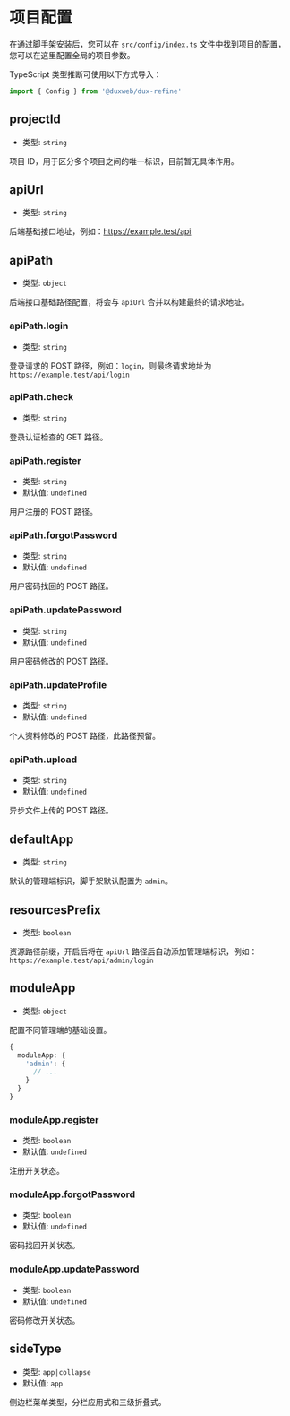 # 项目配置

在通过脚手架安装后，您可以在 `src/config/index.ts` 文件中找到项目的配置，您可以在这里配置全局的项目参数。

TypeScript 类型推断可使用以下方式导入：

```typescript
import { Config } from '@duxweb/dux-refine'
```

## projectId

- 类型: `string`

项目 ID，用于区分多个项目之间的唯一标识，目前暂无具体作用。

## apiUrl

- 类型: `string`

后端基础接口地址，例如：https://example.test/api

## apiPath

- 类型: `object`

后端接口基础路径配置，将会与 `apiUrl` 合并以构建最终的请求地址。

### apiPath.login

- 类型: `string`

登录请求的 POST 路径，例如：`login`，则最终请求地址为 `https://example.test/api/login`

### apiPath.check

- 类型: `string`

登录认证检查的 GET 路径。

### apiPath.register

- 类型: `string`
- 默认值: `undefined`

用户注册的 POST 路径。

### apiPath.forgotPassword

- 类型: `string`
- 默认值: `undefined`

用户密码找回的 POST 路径。

### apiPath.updatePassword

- 类型: `string`
- 默认值: `undefined`

用户密码修改的 POST 路径。

### apiPath.updateProfile

- 类型: `string`
- 默认值: `undefined`

个人资料修改的 POST 路径，此路径预留。

### apiPath.upload

- 类型: `string`
- 默认值: `undefined`

异步文件上传的 POST 路径。

## defaultApp

- 类型: `string`

默认的管理端标识，脚手架默认配置为 `admin`。

## resourcesPrefix

- 类型: `boolean`

资源路径前缀，开启后将在 `apiUrl` 路径后自动添加管理端标识，例如：`https://example.test/api/admin/login`

## moduleApp

- 类型: `object`

配置不同管理端的基础设置。

```typescript
{
  moduleApp: {
    'admin': {
      // ...
    }
  }
}
```

### moduleApp.register

- 类型: `boolean`
- 默认值: `undefined`

注册开关状态。

### moduleApp.forgotPassword

- 类型: `boolean`
- 默认值: `undefined`

密码找回开关状态。

### moduleApp.updatePassword

- 类型: `boolean`
- 默认值: `undefined`

密码修改开关状态。

## sideType

- 类型: `app|collapse`
- 默认值: `app`

侧边栏菜单类型，分栏应用式和三级折叠式。